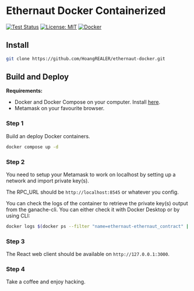 # Ethernaut Docker Containerized

[![Test Status](https://github.com/HoangREALER/ethernaut-docker/actions/workflows/test.yml/badge.svg)](https://github.com/HoangREALER/ethernaut-docker/actions)
[![License: MIT](https://img.shields.io/badge/License-MIT-yellow.svg)](https://github.com/HoangREALER/ethernaut-docker/blob/main/LICENSE)
[![Docker](https://img.shields.io/badge/docker-%230db7ed.svg?style=for-the-badge&logo=docker&logoColor=white&style=for-the-badge)](https://docs.docker.com/)




## Install
```bash
git clone https://github.com/HoangREALER/ethernaut-docker.git
```

## Build and Deploy
**Requirements:** 
- Docker and Docker Compose on your computer. Install [here](https://docs.docker.com/get-started/get-docker/).
- Metamask on your favourite browser.

### Step 1
Build an deploy Docker containers.
```bash
docker compose up -d
```

### Step 2
You need to setup your Metamask to work on localhost by setting up a network and import private key(s).

The RPC_URL should be `http://localhost:8545` or whatever you config.

You can check the logs of the container to retrieve the private key(s) output from the ganache-cli. You can either check it with Docker Desktop or by using CLI:
```bash
docker logs $(docker ps --filter "name=ethernaut-ethernaut_contract" | awk '{if(NR>1) print $1}')
```

### Step 3
The React web client should be available on `http://127.0.0.1:3000`.

### Step 4
Take a coffee and enjoy hacking. 